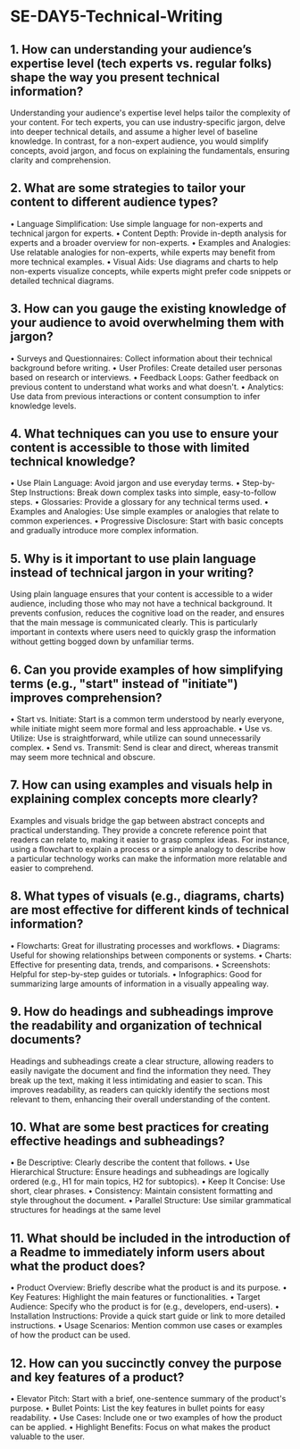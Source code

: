 # SE-DAY5-Technical-Writing
## 1. How can understanding your audience’s expertise level (tech experts vs. regular folks) shape the way you present technical information?
Understanding your audience's expertise level helps tailor the complexity of your content. For tech experts, you can use industry-specific jargon, delve into deeper technical details, and assume a higher level of baseline knowledge. In contrast, for a non-expert audience, you would simplify concepts, avoid jargon, and focus on explaining the fundamentals, ensuring clarity and comprehension.

## 2. What are some strategies to tailor your content to different audience types?
•	Language Simplification: Use simple language for non-experts and technical jargon for experts.
•	Content Depth: Provide in-depth analysis for experts and a broader overview for non-experts.
•	Examples and Analogies: Use relatable analogies for non-experts, while experts may benefit from more technical examples.
•	Visual Aids: Use diagrams and charts to help non-experts visualize concepts, while experts might prefer code snippets or detailed technical diagrams.

## 3. How can you gauge the existing knowledge of your audience to avoid overwhelming them with jargon?
•	Surveys and Questionnaires: Collect information about their technical background before writing.
•	User Profiles: Create detailed user personas based on research or interviews.
•	Feedback Loops: Gather feedback on previous content to understand what works and what doesn't.
•	Analytics: Use data from previous interactions or content consumption to infer knowledge levels.

## 4. What techniques can you use to ensure your content is accessible to those with limited technical knowledge?
•	Use Plain Language: Avoid jargon and use everyday terms.
•	Step-by-Step Instructions: Break down complex tasks into simple, easy-to-follow steps.
•	Glossaries: Provide a glossary for any technical terms used.
•	Examples and Analogies: Use simple examples or analogies that relate to common experiences.
•	Progressive Disclosure: Start with basic concepts and gradually introduce more complex information.

## 5. Why is it important to use plain language instead of technical jargon in your writing?
Using plain language ensures that your content is accessible to a wider audience, including those who may not have a technical background. It prevents confusion, reduces the cognitive load on the reader, and ensures that the main message is communicated clearly. This is particularly important in contexts where users need to quickly grasp the information without getting bogged down by unfamiliar terms.

## 6. Can you provide examples of how simplifying terms (e.g., "start" instead of "initiate") improves comprehension?
•	Start vs. Initiate: Start is a common term understood by nearly everyone, while initiate might seem more formal and less approachable.
•	Use vs. Utilize: Use is straightforward, while utilize can sound unnecessarily complex.
•	Send vs. Transmit: Send is clear and direct, whereas transmit may seem more technical and obscure.

## 7. How can using examples and visuals help in explaining complex concepts more clearly?
Examples and visuals bridge the gap between abstract concepts and practical understanding. They provide a concrete reference point that readers can relate to, making it easier to grasp complex ideas. For instance, using a flowchart to explain a process or a simple analogy to describe how a particular technology works can make the information more relatable and easier to comprehend.

## 8. What types of visuals (e.g., diagrams, charts) are most effective for different kinds of technical information?
•	Flowcharts: Great for illustrating processes and workflows.
•	Diagrams: Useful for showing relationships between components or systems.
•	Charts: Effective for presenting data, trends, and comparisons.
•	Screenshots: Helpful for step-by-step guides or tutorials.
•	Infographics: Good for summarizing large amounts of information in a visually appealing way.


## 9. How do headings and subheadings improve the readability and organization of technical documents?
Headings and subheadings create a clear structure, allowing readers to easily navigate the document and find the information they need. They break up the text, making it less intimidating and easier to scan. This improves readability, as readers can quickly identify the sections most relevant to them, enhancing their overall understanding of the content.

## 10. What are some best practices for creating effective headings and subheadings?
•	Be Descriptive: Clearly describe the content that follows.
•	Use Hierarchical Structure: Ensure headings and subheadings are logically ordered (e.g., H1 for main topics, H2 for subtopics).
•	Keep It Concise: Use short, clear phrases.
•	Consistency: Maintain consistent formatting and style throughout the document.
•	Parallel Structure: Use similar grammatical structures for headings at the same level 

## 11. What should be included in the introduction of a Readme to immediately inform users about what the product does?
•	Product Overview: Briefly describe what the product is and its purpose.
•	Key Features: Highlight the main features or functionalities.
•	Target Audience: Specify who the product is for (e.g., developers, end-users).
•	Installation Instructions: Provide a quick start guide or link to more detailed instructions.
•	Usage Scenarios: Mention common use cases or examples of how the product can be used.


## 12. How can you succinctly convey the purpose and key features of a product?
•	Elevator Pitch: Start with a brief, one-sentence summary of the product's purpose.
•	Bullet Points: List the key features in bullet points for easy readability.
•	Use Cases: Include one or two examples of how the product can be applied.
•	Highlight Benefits: Focus on what makes the product valuable to the user.
